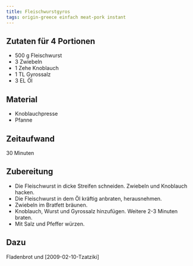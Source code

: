 ```yaml
--- 
title: Fleischwurstgyros 
tags: origin-greece einfach meat-pork instant
---
```

## Zutaten für 4 Portionen
* 500 g Fleischwurst
* 3 Zwiebeln
* 1 Zehe Knoblauch
* 1 TL Gyrossalz
* 3 EL Öl

## Material
* Knoblauchpresse
* Pfanne  

## Zeitaufwand
30 Minuten

## Zubereitung
* Die Fleischwurst in dicke Streifen schneiden. Zwiebeln und Knoblauch
  hacken.
* Die Fleischwurst in dem Öl kräftig anbraten, herausnehmen.
* Zwiebeln im Bratfett bräunen.
* Knoblauch, Wurst und Gyrossalz hinzufügen. Weitere 2-3 Minuten braten.
* Mit Salz und Pfeffer würzen.

## Dazu
Fladenbrot und [2009-02-10-Tzatziki]